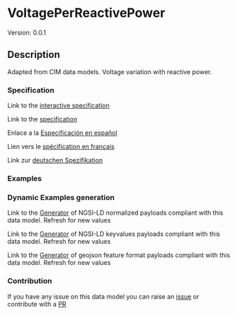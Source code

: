 # VoltagePerReactivePower
Version: 0.0.1

## Description 

Adapted from CIM data models. Voltage variation with reactive power.
### Specification

Link to the [interactive specification](https://swagger.lab.fiware.org/?url=https://smart-data-models.github.io/dataModel.EnergyCIM/VoltagePerReactivePower/swagger.yaml)

Link to the [specification](https://github.com/smart-data-models/dataModel.EnergyCIM/blob/master/VoltagePerReactivePower/doc/spec.md)

Enlace a la [Especificación en español](https://github.com/smart-data-models/dataModel.EnergyCIM/blob/master/VoltagePerReactivePower/doc/spec_ES.md)

Lien vers le [spécification en français](https://github.com/smart-data-models/dataModel.EnergyCIM/blob/master/VoltagePerReactivePower/doc/spec_FR.md)

Link zur [deutschen Spezifikation](https://github.com/smart-data-models/dataModel.EnergyCIM/blob/master/VoltagePerReactivePower/doc/spec_DE.md)
### Examples
### Dynamic Examples generation

Link to the [Generator](https://smartdatamodels.org/extra/ngsi-ld_generator.php?schemaUrl=https://raw.githubusercontent.com/smart-data-models/dataModel.EnergyCIM/master/VoltagePerReactivePower/schema.json&email=info@smartdatamodels.org) of NGSI-LD normalized payloads compliant with this data model. Refresh for new values

Link to the [Generator](https://smartdatamodels.org/extra/ngsi-ld_generator_keyvalues.php?schemaUrl=https://raw.githubusercontent.com/smart-data-models/dataModel.EnergyCIM/master/VoltagePerReactivePower/schema.json&email=info@smartdatamodels.org) of NGSI-LD keyvalues payloads compliant with this data model. Refresh for new values

Link to the [Generator](https://smartdatamodels.org/extra/geojson_features_generator.php?schemaUrl=https://raw.githubusercontent.com/smart-data-models/dataModel.EnergyCIM/master/VoltagePerReactivePower/schema.json&email=info@smartdatamodels.org) of geojson feature format payloads compliant with this data model. Refresh for new values
### Contribution

 If you have any issue on this data model you can raise an [issue](https://github.com/smart-data-models/dataModel.EnergyCIM/issues)  or contribute with a [PR](https://github.com/smart-data-models/dataModel.EnergyCIM/pulls)